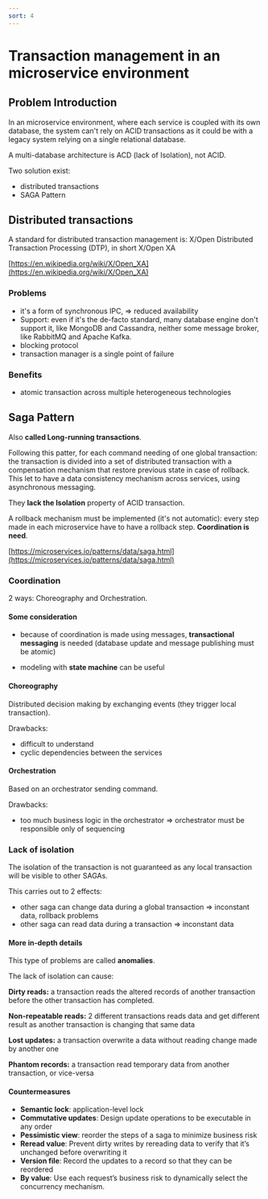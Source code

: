 ```yaml
---
sort: 4
---
```


# Transaction management in an microservice environment



## Problem Introduction

In an microservice environment, where each service is coupled with its own database, the system can't rely on ACID transactions as it could be with a legacy system relying on a single relational database.

A multi-database architecture is ACD (lack of Isolation), not ACID.

Two solution exist:

- distributed transactions
- SAGA Pattern



## Distributed transactions

A standard for distributed transaction management is: X/Open Distributed Transaction Processing (DTP), in short X/Open XA

[https://en.wikipedia.org/wiki/X/Open_XA](https://en.wikipedia.org/wiki/X/Open_XA)



### Problems

- it's a form of synchronous IPC, => reduced availability
- Support: even if it's the de-facto standard, many database engine don't support it, like MongoDB and Cassandra, neither some message broker, like RabbitMQ and Apache Kafka.
- blocking protocol
- transaction manager is a single point of failure

### Benefits

- atomic transaction across multiple heterogeneous technologies





## Saga Pattern

Also **called Long-running transactions**.

Following this patter, for each command needing of one global transaction: the transaction is divided into a set of distributed transaction with a compensation mechanism that restore previous state in case of rollback.
This let to have a data consistency mechanism across services, using asynchronous messaging.

They **lack the Isolation** property of ACID transaction.

A rollback mechanism must be implemented (it's not automatic): every step made in each microservice have to have a rollback step. **Coordination is need**.

[https://microservices.io/patterns/data/saga.html](https://microservices.io/patterns/data/saga.html)



### Coordination

2 ways: Choreography and Orchestration.

#### Some consideration

- because of coordination is made using messages, **transactional messaging** is needed (database update and message publishing must be atomic)

- modeling with **state machine** can be useful



#### Choreography

Distributed decision making by exchanging events (they trigger local transaction).

Drawbacks:

- difficult to understand
- cyclic dependencies between the services



#### Orchestration

Based  on an orchestrator sending command.

Drawbacks:

-  too much business logic in the orchestrator => orchestrator must be responsible only of sequencing



### Lack of isolation

The isolation of the transaction is not guaranteed as any local transaction will be visible to other SAGAs.

This carries out to 2 effects:

- other saga can change data during a global transaction => inconstant data, rollback problems
- other saga can read data during a transaction => inconstant data



#### More in-depth details

This type of problems are called **anomalies**.

The lack of isolation can cause:

**Dirty reads:** a transaction reads the altered records of another transaction before the other transaction has completed.

**Non-repeatable reads:** 2 different transactions reads data and get different result as another transaction is changing that same data

**Lost updates:** a transaction overwrite a data without reading change made by another one

**Phantom records:** a transaction read temporary data from another transaction, or vice-versa



#### Countermeasures

- **Semantic lock**: application-level lock
- **Commutative updates**: Design update operations to be executable in any order
- **Pessimistic view**: reorder the steps of a saga to minimize business risk
- **Reread value**: Prevent dirty writes by rereading data to verify that it’s unchanged before overwriting it
- **Version file**: Record the updates to a record so that they can be reordered
- **By value**: Use each request’s business risk to dynamically select the concurrency mechanism.



